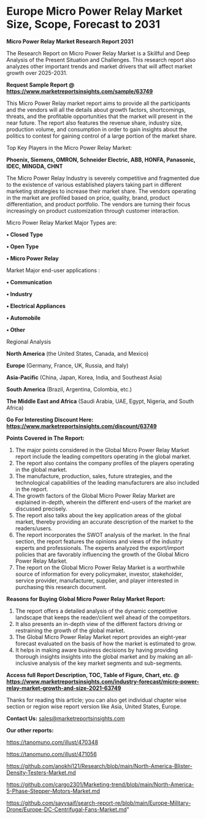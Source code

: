 # Europe Micro Power Relay Market Size, Scope, Forecast to 2031

<strong>Micro Power Relay Market Research Report 2031</strong>

The Research Report on Micro Power Relay Market is a Skillful and Deep Analysis of the Present Situation and Challenges. This research report also analyzes other important trends and market drivers that will affect market growth over 2025-2031.

<strong>Request Sample Report @ <a href=https://www.marketreportsinsights.com/sample/63749>https://www.marketreportsinsights.com/sample/63749</a></strong>

This Micro Power Relay market report aims to provide all the participants and the vendors will all the details about growth factors, shortcomings, threats, and the profitable opportunities that the market will present in the near future. The report also features the revenue share, industry size, production volume, and consumption in order to gain insights about the politics to contest for gaining control of a large portion of the market share.

Top Key Players in the Micro Power Relay Market:

<strong>Phoenix, Siemens, OMRON, Schneider Electric, ABB, HONFA, Panasonic, IDEC, MINGDA, CHNT</strong>

The Micro Power Relay Industry is severely competitive and fragmented due to the existence of various established players taking part in different marketing strategies to increase their market share. The vendors operating in the market are profiled based on price, quality, brand, product differentiation, and product portfolio. The vendors are turning their focus increasingly on product customization through customer interaction.

Micro Power Relay Market Major Types are:

<strong>• Closed Type

• Open Type

• Micro Power Relay</strong>

Market Major end-user applications :

<strong>• Communication

• Industry

• Electrical Appliances

• Automobile

• Other</strong>

Regional Analysis

</u><strong><b>North America</b></strong> (the United States, Canada, and Mexico)

<strong><b>Europe </b></strong>(Germany, France, UK, Russia, and Italy)

<strong><b>Asia-Pacific</b></strong> (China, Japan, Korea, India, and Southeast Asia)

<strong><b>South America</b></strong> (Brazil, Argentina, Colombia, etc.)

<strong><b>The Middle East and Africa</b></strong> (Saudi Arabia, UAE, Egypt, Nigeria, and South Africa)

<strong>Go For Interesting Discount Here: <a href=https://www.marketreportsinsights.com/discount/63749>https://www.marketreportsinsights.com/discount/63749</a></strong>

<strong>Points Covered in The Report:</strong>
<ol>
  <li>The major points considered in the Global Micro Power Relay Market report include the leading competitors operating in the global market.</li>
  <li>The report also contains the company profiles of the players operating in the global market.</li>
  <li>The manufacture, production, sales, future strategies, and the technological capabilities of the leading manufacturers are also included in the report.</li>
  <li>The growth factors of the Global Micro Power Relay Market are explained in-depth, wherein the different end-users of the market are discussed precisely.</li>
  <li>The report also talks about the key application areas of the global market, thereby providing an accurate description of the market to the readers/users.</li>
  <li>The report incorporates the SWOT analysis of the market. In the final section, the report features the opinions and views of the industry experts and professionals. The experts analyzed the export/import policies that are favorably influencing the growth of the Global Micro Power Relay Market.</li>
  <li>The report on the Global Micro Power Relay Market is a worthwhile source of information for every policymaker, investor, stakeholder, service provider, manufacturer, supplier, and player interested in purchasing this research document.</li>
</ol>
<strong>Reasons for Buying Global Micro Power Relay Market Report:</strong>

<ol>
  <li>The report offers a detailed analysis of the dynamic competitive landscape that keeps the reader/client well ahead of the competitors.</li>
  <li>It also presents an in-depth view of the different factors driving or restraining the growth of the global market.</li>
  <li>The Global Micro Power Relay Market report provides an eight-year forecast evaluated on the basis of how the market is estimated to grow.</li>
  <li>It helps in making aware business decisions by having providing thorough insights insights into the global market and by making an all-inclusive analysis of the key market segments and sub-segments.</li>
</ol>
<strong>Access full Report Description, TOC, Table of Figure, Chart, etc. @ <a href=https://www.marketreportsinsights.com/industry-forecast/micro-power-relay-market-growth-and-size-2021-63749>https://www.marketreportsinsights.com/industry-forecast/micro-power-relay-market-growth-and-size-2021-63749</a></strong>


Thanks for reading this article; you can also get individual chapter wise section or region wise report version like Asia, United States, Europe.

<strong>Contact Us:</strong>
sales@marketreportsinsights.com

<strong>Our other reports:</strong>

<a href=https://tanomuno.com/illust/470348>https://tanomuno.com/illust/470348</a>

<a href=https://tanomuno.com/illust/471056>https://tanomuno.com/illust/471056</a>

<a href=https://github.com/anokhi121/Research/blob/main/North-America-Blister-Density-Testers-Market.md>https://github.com/anokhi121/Research/blob/main/North-America-Blister-Density-Testers-Market.md</a>

<a href=https://github.com/cargo2301/Marketing-trend/blob/main/North-America-5-Phase-Stepper-Motors-Market.md>https://github.com/cargo2301/Marketing-trend/blob/main/North-America-5-Phase-Stepper-Motors-Market.md</a>

<a href=https://github.com/sayysaif/search-report-re/blob/main/Europe-Military-Drone/Europe-DC-Centrifugal-Fans-Market.md>https://github.com/sayysaif/search-report-re/blob/main/Europe-Military-Drone/Europe-DC-Centrifugal-Fans-Market.md</a>"
